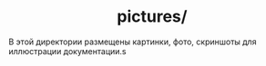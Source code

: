 <div id="header" align="center">
    <h1>pictures/</h1>
</div>

В этой директории размещены картинки, фото, скриншоты для иллюстрации документации.s